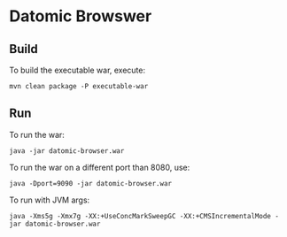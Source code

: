 Datomic Browswer
================

Build
-----

To build the executable war, execute:

    mvn clean package -P executable-war

Run
---

To run the war:

    java -jar datomic-browser.war

To run the war on a different port than 8080, use:

    java -Dport=9090 -jar datomic-browser.war

To run with JVM args:

    java -Xms5g -Xmx7g -XX:+UseConcMarkSweepGC -XX:+CMSIncrementalMode -jar datomic-browser.war

